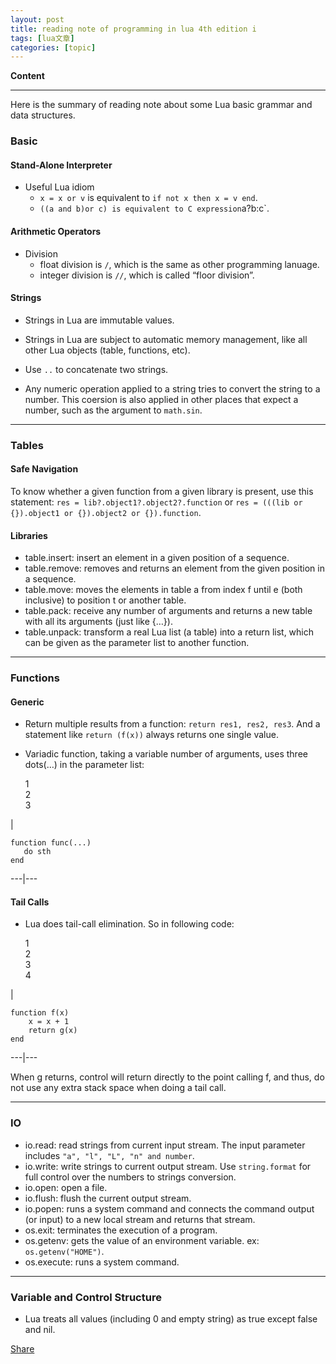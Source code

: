 ```yaml
---
layout: post
title: reading note of programming in lua 4th edition i 
tags: [lua文章]
categories: [topic]
---
```

**Content**

* * *

Here is the summary of reading note about some Lua basic grammar and data
structures.

### Basic

#### Stand-Alone Interpreter

  * Useful Lua idiom
    * `x = x or v` is equivalent to `if not x then x = v end`.
    * `((a and b)or c) is equivalent to C expression`a?b:c`.

#### Arithmetic Operators

  * Division
    * float division is `/`, which is the same as other programming lanuage.
    * integer division is `//`, which is called “floor division”.

#### Strings

  * Strings in Lua are immutable values.
  * Strings in Lua are subject to automatic memory management, like all other Lua objects (table, functions, etc).
  * Use `..` to concatenate two strings.

  * Any numeric operation applied to a string tries to convert the string to a number. This coersion is also applied in other places that expect a number, such as the argument to `math.sin`.

* * *

### Tables

#### Safe Navigation

To know whether a given function from a given library is present, use this
statement: `res = lib?.object1?.object2?.function` or `res = (((lib or
{}).object1 or {}).object2 or {}).function`.

#### Libraries

  * table.insert: insert an element in a given position of a sequence.
  * table.remove: removes and returns an element from the given position in a sequence.
  * table.move: moves the elements in table a from index f until e (both inclusive) to position t or another table.
  * table.pack: receive any number of arguments and returns a new table with all its arguments (just like {…}).
  * table.unpack: transform a real Lua list (a table) into a return list, which can be given as the parameter list to another function.

* * *

### Functions

#### Generic

  * Return multiple results from a function: `return res1, res2, res3`. And a statement like `return (f(x))` always returns one single value.
  * Variadic function, taking a variable number of arguments, uses three dots(…) in the parameter list:

    
    
    1  
    2  
    3  
    

|

    
    
    function func(...)  
       do sth  
    end  
      
  
---|---  
  
#### Tail Calls

  * Lua does tail-call elimination. So in following code:

    
    
    1  
    2  
    3  
    4  
    

|

    
    
    function f(x)  
    	x = x + 1  
    	return g(x)  
    end  
      
  
---|---  
  
When g returns, control will return directly to the point calling f, and thus,
do not use any extra stack space when doing a tail call.

* * *

### IO

  * io.read: read strings from current input stream. The input parameter includes `"a", "l", "L", "n" and number`.
  * io.write: write strings to current output stream. Use `string.format` for full control over the numbers to strings conversion.
  * io.open: open a file.
  * io.flush: flush the current output stream.
  * io.popen: runs a system command and connects the command output (or input) to a new local stream and returns that stream.
  * os.exit: terminates the execution of a program.
  * os.getenv: gets the value of an environment variable. ex: `os.getenv("HOME")`.
  * os.execute: runs a system command.

* * *

### Variable and Control Structure

  * Lua treats all values (including 0 and empty string) as true except false and nil.

[Share](javascript:void\(0\))